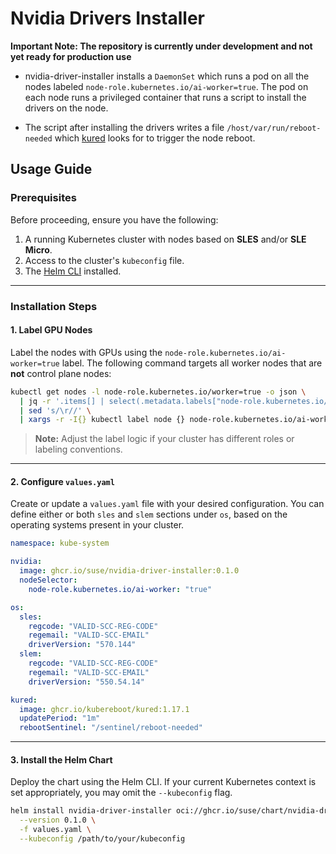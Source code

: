 # Nvidia Drivers Installer

**Important Note: The repository is currently under development and not yet ready for production use**

- nvidia-driver-installer installs a `DaemonSet` which runs a pod on all the nodes labeled `node-role.kubernetes.io/ai-worker=true`. The pod on each node runs a privileged container that runs a script to install the drivers on the node.

- The script after installing the drivers writes a file `/host/var/run/reboot-needed` which [kured](https://kured.dev/) looks for to trigger the node reboot.

## Usage Guide

### Prerequisites

Before proceeding, ensure you have the following:

1. A running Kubernetes cluster with nodes based on **SLES** and/or **SLE Micro**.
2. Access to the cluster's `kubeconfig` file.
3. The [Helm CLI](https://helm.sh/docs/intro/install/) installed.

---

### Installation Steps

#### 1. Label GPU Nodes

Label the nodes with GPUs using the `node-role.kubernetes.io/ai-worker=true` label. The following command targets all worker nodes that are **not** control plane nodes:

```sh
kubectl get nodes -l node-role.kubernetes.io/worker=true -o json \
  | jq -r '.items[] | select(.metadata.labels["node-role.kubernetes.io/control-plane"] != "true") | .metadata.name' \
  | sed 's/\r//' \
  | xargs -r -I{} kubectl label node {} node-role.kubernetes.io/ai-worker=true --overwrite
```

> **Note:** Adjust the label logic if your cluster has different roles or labeling conventions.

---

#### 2. Configure `values.yaml`

Create or update a `values.yaml` file with your desired configuration. You can define either or both `sles` and `slem` sections under `os`, based on the operating systems present in your cluster.

```yaml
namespace: kube-system

nvidia:
  image: ghcr.io/suse/nvidia-driver-installer:0.1.0
  nodeSelector:
    node-role.kubernetes.io/ai-worker: "true"

os:
  sles:
    regcode: "VALID-SCC-REG-CODE"
    regemail: "VALID-SCC-EMAIL"
    driverVersion: "570.144"
  slem:
    regcode: "VALID-SCC-REG-CODE"
    regemail: "VALID-SCC-EMAIL"
    driverVersion: "550.54.14"

kured:
  image: ghcr.io/kubereboot/kured:1.17.1
  updatePeriod: "1m"
  rebootSentinel: "/sentinel/reboot-needed"
```

---

#### 3. Install the Helm Chart

Deploy the chart using the Helm CLI. If your current Kubernetes context is set appropriately, you may omit the `--kubeconfig` flag.

```sh
helm install nvidia-driver-installer oci://ghcr.io/suse/chart/nvidia-driver-installer \
  --version 0.1.0 \
  -f values.yaml \
  --kubeconfig /path/to/your/kubeconfig
```
